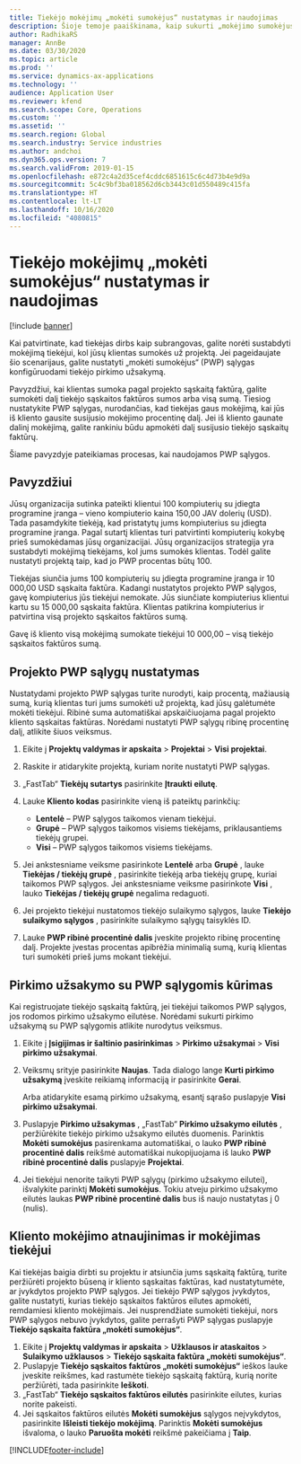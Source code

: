```yaml
---
title: Tiekėjo mokėjimų „mokėti sumokėjus“ nustatymas ir naudojimas
description: Šioje temoje paaiškinama, kaip sukurti „mokėjimo sumokėjus“ (PWP) sąlygas, kad būtų galima atlikti dalinius tiekėjo mokėjimus remiantis kliento mokėjimais.
author: RadhikaRS
manager: AnnBe
ms.date: 03/30/2020
ms.topic: article
ms.prod: ''
ms.service: dynamics-ax-applications
ms.technology: ''
audience: Application User
ms.reviewer: kfend
ms.search.scope: Core, Operations
ms.custom: ''
ms.assetid: ''
ms.search.region: Global
ms.search.industry: Service industries
ms.author: andchoi
ms.dyn365.ops.version: 7
ms.search.validFrom: 2019-01-15
ms.openlocfilehash: e872c4a2d35cef4cddc6851615c6c4d73b4e9d9a
ms.sourcegitcommit: 5c4c9bf3ba018562d6cb3443c01d550489c415fa
ms.translationtype: HT
ms.contentlocale: lt-LT
ms.lasthandoff: 10/16/2020
ms.locfileid: "4080815"
---
```

# <a name="set-up-and-use-pay-when-paid-vendor-payments"></a>Tiekėjo mokėjimų „mokėti sumokėjus“ nustatymas ir naudojimas

[!include [banner](../includes/banner.md)]

Kai patvirtinate, kad tiekėjas dirbs kaip subrangovas, galite norėti sustabdyti mokėjimą tiekėjui, kol jūsų klientas sumokės už projektą. Jei pageidaujate šio scenarijaus, galite nustatyti „mokėti sumokėjus“ (PWP) sąlygas konfigūruodami tiekėjo pirkimo užsakymą.

Pavyzdžiui, kai klientas sumoka pagal projekto sąskaitą faktūrą, galite sumokėti dalį tiekėjo sąskaitos faktūros sumos arba visą sumą. Tiesiog nustatykite PWP sąlygas, nurodančias, kad tiekėjas gaus mokėjimą, kai jūs iš kliento gausite susijusio mokėjimo procentinę dalį. Jei iš kliento gaunate dalinį mokėjimą, galite rankiniu būdu apmokėti dalį susijusio tiekėjo sąskaitų faktūrų.

Šiame pavyzdyje pateikiamas procesas, kai naudojamos PWP sąlygos.

## <a name="example"></a>Pavyzdžiui

Jūsų organizacija sutinka pateikti klientui 100 kompiuterių su įdiegta programine įranga – vieno kompiuterio kaina 150,00 JAV dolerių (USD). Tada pasamdykite tiekėją, kad pristatytų jums kompiuterius su įdiegta programine įranga. Pagal sutartį klientas turi patvirtinti kompiuterių kokybę prieš sumokėdamas jūsų organizacijai. Jūsų organizacijos strategija yra sustabdyti mokėjimą tiekėjams, kol jums sumokės klientas. Todėl galite nustatyti projektą taip, kad jo PWP procentas būtų 100.

Tiekėjas siunčia jums 100 kompiuterių su įdiegta programine įranga ir 10 000,00 USD sąskaita faktūra. Kadangi nustatytos projekto PWP sąlygos, gavę kompiuterius jūs tiekėjui nemokate. Jūs siunčiate kompiuterius klientui kartu su 15 000,00 sąskaita faktūra. Klientas patikrina kompiuterius ir patvirtina visą projekto sąskaitos faktūros sumą.

Gavę iš kliento visą mokėjimą sumokate tiekėjui 10 000,00 – visą tiekėjo sąskaitos faktūros sumą.

## <a name="set-up-pwp-terms-for-a-project"></a>Projekto PWP sąlygų nustatymas

Nustatydami projekto PWP sąlygas turite nurodyti, kaip procentą, mažiausią sumą, kurią klientas turi jums sumokėti už projektą, kad jūsų galėtumėte mokėti tiekėjui. Ribinė suma automatiškai apskaičiuojama pagal projekto kliento sąskaitas faktūras. Norėdami nustatyti PWP sąlygų ribinę procentinę dalį, atlikite šiuos veiksmus.

1. Eikite į **Projektų valdymas ir apskaita** \> **Projektai** \> **Visi projektai**.
2. Raskite ir atidarykite projektą, kuriam norite nustatyti PWP sąlygas.
3. „FastTab“ **Tiekėjų sutartys** pasirinkite **Įtraukti eilutę**.
3. Lauke **Kliento kodas** pasirinkite vieną iš pateiktų parinkčių:

    - **Lentelė** – PWP sąlygos taikomos vienam tiekėjui.
    - **Grupė** – PWP sąlygos taikomos visiems tiekėjams, priklausantiems tiekėjų grupei.
    - **Visi** – PWP sąlygos taikomos visiems tiekėjams.

4. Jei ankstesniame veiksme pasirinkote **Lentelė** arba **Grupė** , lauke **Tiekėjas / tiekėjų grupė** , pasirinkite tiekėją arba tiekėjų grupę, kuriai taikomos PWP sąlygos. Jei ankstesniame veiksme pasirinkote **Visi** , lauko **Tiekėjas / tiekėjų grupė** negalima redaguoti.
5. Jei projekto tiekėjui nustatomos tiekėjo sulaikymo sąlygos, lauke **Tiekėjo sulaikymo sąlygos** , pasirinkite sulaikymo sąlygų taisyklės ID.
6. Lauke **PWP ribinė procentinė dalis** įveskite projekto ribinę procentinę dalį. Projekte įvestas procentas apibrėžia minimalią sumą, kurią klientas turi sumokėti prieš jums mokant tiekėjui.

## <a name="create-a-po-that-has-pwp-terms"></a>Pirkimo užsakymo su PWP sąlygomis kūrimas

Kai registruojate tiekėjo sąskaitą faktūrą, jei tiekėjui taikomos PWP sąlygos, jos rodomos pirkimo užsakymo eilutėse. Norėdami sukurti pirkimo užsakymą su PWP sąlygomis atlikite nurodytus veiksmus.

1. Eikite į **Įsigijimas ir šaltinio pasirinkimas** \> **Pirkimo užsakymai** \> **Visi pirkimo užsakymai**.
2. Veiksmų srityje pasirinkite **Naujas**. Tada dialogo lange **Kurti pirkimo užsakymą** įveskite reikiamą informaciją ir pasirinkite **Gerai**.

    Arba atidarykite esamą pirkimo užsakymą, esantį sąrašo puslapyje **Visi pirkimo užsakymai**.

4. Puslapyje **Pirkimo užsakymas** , „FastTab“ **Pirkimo užsakymo eilutės** , peržiūrėkite tiekėjo pirkimo užsakymo eilutės duomenis. Parinktis **Mokėti sumokėjus** pasirenkama automatiškai, o lauko **PWP ribinė procentinė dalis** reikšmė automatiškai nukopijuojama iš lauko **PWP ribinė procentinė dalis** puslapyje **Projektai**.
6. Jei tiekėjui nenorite taikyti PWP sąlygų (pirkimo užsakymo eilutei), išvalykite parinktį **Mokėti sumokėjus**. Tokiu atveju pirkimo užsakymo eilutės laukas **PWP ribinė procentinė dalis** bus iš naujo nustatytas į 0 (nulis).

## <a name="update-a-customer-payment-and-pay-the-vendor"></a>Kliento mokėjimo atnaujinimas ir mokėjimas tiekėjui

Kai tiekėjas baigia dirbti su projektu ir atsiunčia jums sąskaitą faktūrą, turite peržiūrėti projekto būseną ir kliento sąskaitas faktūras, kad nustatytumėte, ar įvykdytos projekto PWP sąlygos. Jei tiekėjo PWP sąlygos įvykdytos, galite nustatyti, kurias tiekėjo sąskaitos faktūros eilutes apmokėti, remdamiesi kliento mokėjimais. Jei nusprendžiate sumokėti tiekėjui, nors PWP sąlygos nebuvo įvykdytos, galite perrašyti PWP sąlygas puslapyje **Tiekėjo sąskaita faktūra „mokėti sumokėjus“**.

1. Eikite į **Projektų valdymas ir apskaita** \> **Užklausos ir ataskaitos** \> **Sulaikymo užklausos** \> **Tiekėjo sąskaita faktūra „mokėti sumokėjus“**.
2. Puslapyje **Tiekėjo sąskaitos faktūros „mokėti sumokėjus“** ieškos lauke įveskite reikšmes, kad rastumėte tiekėjo sąskaitą faktūrą, kurią norite peržiūrėti, tada pasirinkite **Ieškoti**.
3. „FastTab“ **Tiekėjo sąskaitos faktūros eilutės** pasirinkite eilutes, kurias norite pakeisti.
4. Jei sąskaitos faktūros eilutės **Mokėti sumokėjus** sąlygos neįvykdytos, pasirinkite **Išleisti tiekėjo mokėjimą**. Parinktis **Mokėti sumokėjus** išvaloma, o lauko **Paruošta mokėti** reikšmė pakeičiama į **Taip**.


[!INCLUDE[footer-include](../includes/footer-banner.md)]